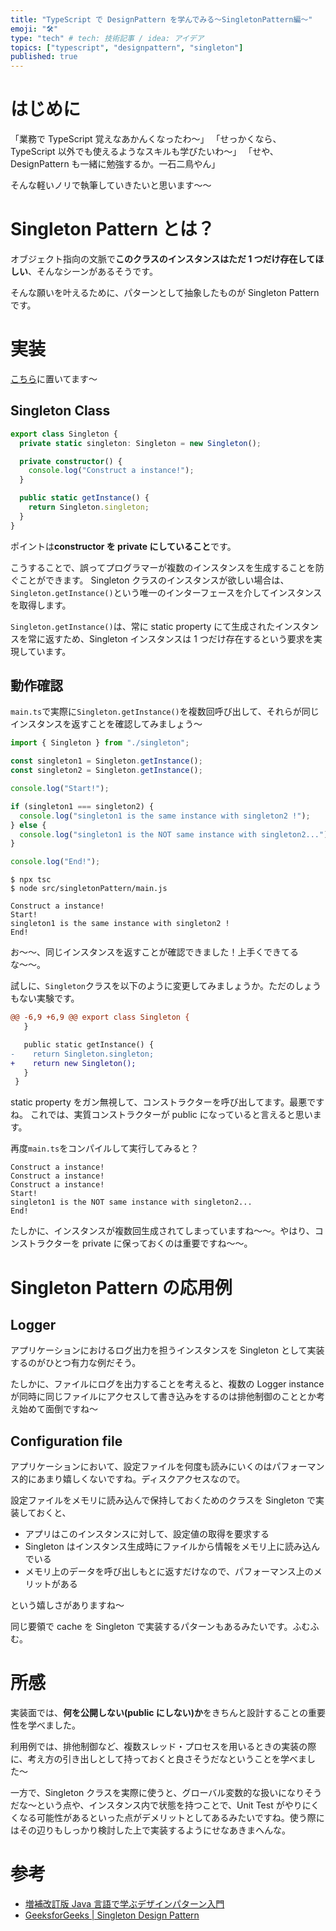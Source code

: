 ```yaml
---
title: "TypeScript で DesignPattern を学んでみる〜SingletonPattern編〜"
emoji: "🛠"
type: "tech" # tech: 技術記事 / idea: アイデア
topics: ["typescript", "designpattern", "singleton"]
published: true
---
```


# はじめに

「業務で TypeScript 覚えなあかんくなったわ〜」
「せっかくなら、TypeScript 以外でも使えるようなスキルも学びたいわ〜」
「せや、DesignPattern も一緒に勉強するか。一石二鳥やん」

そんな軽いノリで執筆していきたいと思います〜〜

# Singleton Pattern とは？

オブジェクト指向の文脈で**このクラスのインスタンスはただ 1 つだけ存在してほしい**、そんなシーンがあるそうです。

そんな願いを叶えるために、パターンとして抽象したものが Singleton Pattern です。

# 実装

[こちら](https://github.com/RikiyaOta/DesignPatternByTypeScript/tree/main/src/singletonPattern)に置いてます〜

## Singleton Class

```typescript:singleton.ts
export class Singleton {
  private static singleton: Singleton = new Singleton();

  private constructor() {
    console.log("Construct a instance!");
  }

  public static getInstance() {
    return Singleton.singleton;
  }
}
```

ポイントは**constructor を private にしていること**です。

こうすることで、誤ってプログラマーが複数のインスタンスを生成することを防ぐことができます。
Singleton クラスのインスタンスが欲しい場合は、`Singleton.getInstance()`という唯一のインターフェースを介してインスタンスを取得します。

`Singleton.getInstance()`は、常に static property にて生成されたインスタンスを常に返すため、Singleton インスタンスは 1 つだけ存在するという要求を実現しています。

## 動作確認

`main.ts`で実際に`Singleton.getInstance()`を複数回呼び出して、それらが同じインスタンスを返すことを確認してみましょう〜

```typescript:main.ts
import { Singleton } from "./singleton";

const singleton1 = Singleton.getInstance();
const singleton2 = Singleton.getInstance();

console.log("Start!");

if (singleton1 === singleton2) {
  console.log("singleton1 is the same instance with singleton2 !");
} else {
  console.log("singleton1 is the NOT same instance with singleton2...");
}

console.log("End!");
```

```shell
$ npx tsc
$ node src/singletonPattern/main.js
```

```
Construct a instance!
Start!
singleton1 is the same instance with singleton2 !
End!
```

お〜〜、同じインスタンスを返すことが確認できました！上手くできてるな〜〜。

試しに、`Singleton`クラスを以下のように変更してみましょうか。ただのしょうもない実験です。

```diff typescript
@@ -6,9 +6,9 @@ export class Singleton {
   }

   public static getInstance() {
-    return Singleton.singleton;
+    return new Singleton();
   }
 }
```

static property をガン無視して、コンストラクターを呼び出してます。最悪ですね。
これでは、実質コンストラクターが public になっていると言えると思います。

再度`main.ts`をコンパイルして実行してみると？

```
Construct a instance!
Construct a instance!
Construct a instance!
Start!
singleton1 is the NOT same instance with singleton2...
End!
```

たしかに、インスタンスが複数回生成されてしまっていますね〜〜。やはり、コンストラクターを private に保っておくのは重要ですね〜〜。

# Singleton Pattern の応用例

## Logger

アプリケーションにおけるログ出力を担うインスタンスを Singleton として実装するのがひとつ有力な例だそう。

たしかに、ファイルにログを出力することを考えると、複数の Logger instance が同時に同じファイルにアクセスして書き込みをするのは排他制御のこととか考え始めて面倒ですね〜

## Configuration file

アプリケーションにおいて、設定ファイルを何度も読みにいくのはパフォーマンス的にあまり嬉しくないですね。ディスクアクセスなので。

設定ファイルをメモリに読み込んで保持しておくためのクラスを Singleton で実装しておくと、

- アプリはこのインスタンスに対して、設定値の取得を要求する
- Singleton はインスタンス生成時にファイルから情報をメモリ上に読み込んでいる
- メモリ上のデータを呼び出しもとに返すだけなので、パフォーマンス上のメリットがある

という嬉しさがありますね〜

同じ要領で cache を Singleton で実装するパターンもあるみたいです。ふむふむ。

# 所感

実装面では、**何を公開しない(public にしない)か**をきちんと設計することの重要性を学べました。

利用例では、排他制御など、複数スレッド・プロセスを用いるときの実装の際に、考え方の引き出しとして持っておくと良さそうだなということを学べました〜

一方で、Singleton クラスを実際に使うと、グローバル変数的な扱いになりそうだな〜という点や、インスタンス内で状態を持つことで、Unit Test がやりにくくなる可能性があるといった点がデメリットとしてあるみたいですね。使う際にはその辺りもしっかり検討した上で実装するようにせなあきまへんな。

# 参考

- [増補改訂版 Java 言語で学ぶデザインパターン入門](https://www.amazon.co.jp/%E5%A2%97%E8%A3%9C%E6%94%B9%E8%A8%82%E7%89%88Java%E8%A8%80%E8%AA%9E%E3%81%A7%E5%AD%A6%E3%81%B6%E3%83%87%E3%82%B6%E3%82%A4%E3%83%B3%E3%83%91%E3%82%BF%E3%83%BC%E3%83%B3%E5%85%A5%E9%96%80-%E7%B5%90%E5%9F%8E-%E6%B5%A9/dp/4797327030)
- [GeeksforGeeks | Singleton Design Pattern](https://www.geeksforgeeks.org/singleton-design-pattern-introduction/)
